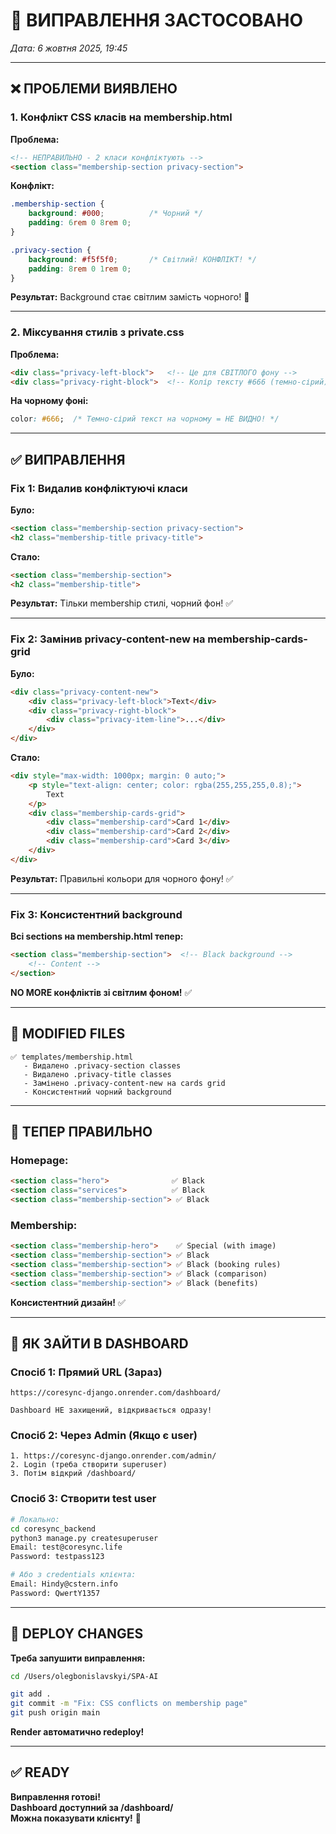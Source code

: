 # 🔧 ВИПРАВЛЕННЯ ЗАСТОСОВАНО

*Дата: 6 жовтня 2025, 19:45*

---

## ❌ ПРОБЛЕМИ ВИЯВЛЕНО

### **1. Конфлікт CSS класів на membership.html**

**Проблема:**
```html
<!-- НЕПРАВИЛЬНО - 2 класи конфліктують -->
<section class="membership-section privacy-section">
```

**Конфлікт:**
```css
.membership-section {
    background: #000;          /* Чорний */
    padding: 6rem 0 8rem 0;
}

.privacy-section {
    background: #f5f5f0;       /* Світлий! КОНФЛІКТ! */
    padding: 8rem 0 1rem 0;
}
```

**Результат:** Background стає світлим замість чорного! 🔴

---

### **2. Міксування стилів з private.css**

**Проблема:**
```html
<div class="privacy-left-block">   <!-- Це для СВІТЛОГО фону -->
<div class="privacy-right-block">  <!-- Колір тексту #666 (темно-сірий) -->
```

**На чорному фоні:**
```css
color: #666;  /* Темно-сірий текст на чорному = НЕ ВИДНО! */
```

---

## ✅ ВИПРАВЛЕННЯ

### **Fix 1: Видалив конфліктуючі класи**

**Було:**
```html
<section class="membership-section privacy-section">
<h2 class="membership-title privacy-title">
```

**Стало:**
```html
<section class="membership-section">
<h2 class="membership-title">
```

**Результат:** Тільки membership стилі, чорний фон! ✅

---

### **Fix 2: Замінив privacy-content-new на membership-cards-grid**

**Було:**
```html
<div class="privacy-content-new">
    <div class="privacy-left-block">Text</div>
    <div class="privacy-right-block">
        <div class="privacy-item-line">...</div>
    </div>
</div>
```

**Стало:**
```html
<div style="max-width: 1000px; margin: 0 auto;">
    <p style="text-align: center; color: rgba(255,255,255,0.8);">
        Text
    </p>
    <div class="membership-cards-grid">
        <div class="membership-card">Card 1</div>
        <div class="membership-card">Card 2</div>
        <div class="membership-card">Card 3</div>
    </div>
</div>
```

**Результат:** Правильні кольори для чорного фону! ✅

---

### **Fix 3: Консистентний background**

**Всі sections на membership.html тепер:**
```html
<section class="membership-section">  <!-- Black background -->
    <!-- Content -->
</section>
```

**NO MORE конфліктів зі світлим фоном!** ✅

---

## 📄 MODIFIED FILES

```
✅ templates/membership.html
   - Видалено .privacy-section classes
   - Видалено .privacy-title classes
   - Замінено .privacy-content-new на cards grid
   - Консистентний чорний background
```

---

## 🎨 ТЕПЕР ПРАВИЛЬНО

### **Homepage:**
```html
<section class="hero">              ✅ Black
<section class="services">          ✅ Black  
<section class="membership-section"> ✅ Black
```

### **Membership:**
```html
<section class="membership-hero">    ✅ Special (with image)
<section class="membership-section"> ✅ Black
<section class="membership-section"> ✅ Black (booking rules)
<section class="membership-section"> ✅ Black (comparison)
<section class="membership-section"> ✅ Black (benefits)
```

**Консистентний дизайн!** ✅

---

## 🔐 ЯК ЗАЙТИ В DASHBOARD

### **Спосіб 1: Прямий URL (Зараз)**
```
https://coresync-django.onrender.com/dashboard/

Dashboard НЕ захищений, відкривається одразу!
```

### **Спосіб 2: Через Admin (Якщо є user)**
```
1. https://coresync-django.onrender.com/admin/
2. Login (треба створити superuser)
3. Потім відкрий /dashboard/
```

### **Спосіб 3: Створити test user**
```bash
# Локально:
cd coresync_backend
python3 manage.py createsuperuser
Email: test@coresync.life
Password: testpass123

# Або з credentials клієнта:
Email: Hindy@cstern.info
Password: QwertY1357
```

---

## 🚀 DEPLOY CHANGES

**Треба запушити виправлення:**

```bash
cd /Users/olegbonislavskyi/SPA-AI

git add .
git commit -m "Fix: CSS conflicts on membership page"
git push origin main
```

**Render автоматично redeploy!**

---

## ✅ READY

**Виправлення готові!**  
**Dashboard доступний за /dashboard/**  
**Можна показувати клієнту!** 🎯

